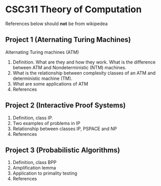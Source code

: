# CSC311 Theory of Computation

References below should **not** be from wikipedea

## Project 1 (Aternating Turing Machines)
Alternating Turing machines (ATM)
1. Definition. What are they and how they work. What is the difference between ATM and Nondeterministic (NTM) machines.
1. What is the relationship between complexity classes of an ATM and deterministic machine (TM).
1. What are some applications of ATM
1. References

## Project 2 (Interactive Proof Systems)
1. Definition, class IP.
1. Two examples of problems in IP
1. Relationship between classes IP, PSPACE and NP
1. References

## Project 3 (Probabilistic Algorithms)
1. Definition, class BPP
1. Amplification lemma
1. Application to primality testing
1. References
